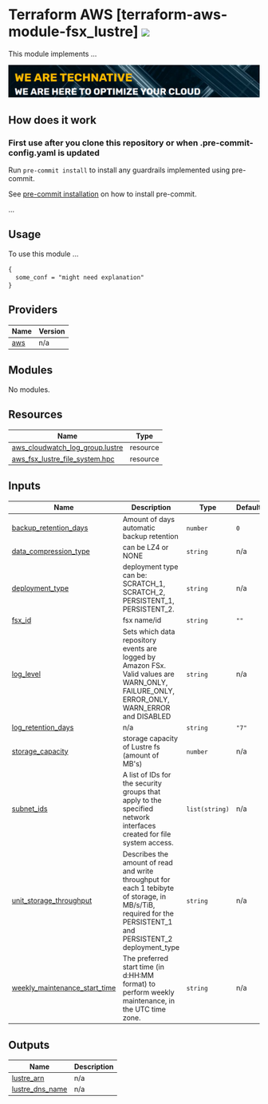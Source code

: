 # Terraform AWS [terraform-aws-module-fsx_lustre] ![](https://img.shields.io/github/workflow/status/TechNative-B-V/terraform-aws-module-fsx_lustre/tflint.yaml?style=plastic)

<!-- SHIELDS -->

This module implements ...

[![](we-are-technative.png)](https://www.technative.nl)

## How does it work

### First use after you clone this repository or when .pre-commit-config.yaml is updated

Run `pre-commit install` to install any guardrails implemented using pre-commit.

See [pre-commit installation](https://pre-commit.com/#install) on how to install pre-commit.

...

## Usage

To use this module ...

```hcl
{
  some_conf = "might need explanation"
}
```

<!-- BEGIN_TF_DOCS -->
## Providers

| Name | Version |
|------|---------|
| <a name="provider_aws"></a> [aws](#provider\_aws) | n/a |

## Modules

No modules.

## Resources

| Name | Type |
|------|------|
| [aws_cloudwatch_log_group.lustre](https://registry.terraform.io/providers/hashicorp/aws/latest/docs/resources/cloudwatch_log_group) | resource |
| [aws_fsx_lustre_file_system.hpc](https://registry.terraform.io/providers/hashicorp/aws/latest/docs/resources/fsx_lustre_file_system) | resource |

## Inputs

| Name | Description | Type | Default | Required |
|------|-------------|------|---------|:--------:|
| <a name="input_backup_retention_days"></a> [backup\_retention\_days](#input\_backup\_retention\_days) | Amount of days automatic backup retention | `number` | `0` | no |
| <a name="input_data_compression_type"></a> [data\_compression\_type](#input\_data\_compression\_type) | can be LZ4 or NONE | `string` | n/a | yes |
| <a name="input_deployment_type"></a> [deployment\_type](#input\_deployment\_type) | deployment type can be: SCRATCH\_1, SCRATCH\_2, PERSISTENT\_1, PERSISTENT\_2. | `string` | n/a | yes |
| <a name="input_fsx_id"></a> [fsx\_id](#input\_fsx\_id) | fsx name/id | `string` | `""` | no |
| <a name="input_log_level"></a> [log\_level](#input\_log\_level) | Sets which data repository events are logged by Amazon FSx. Valid values are WARN\_ONLY, FAILURE\_ONLY, ERROR\_ONLY, WARN\_ERROR and DISABLED | `string` | n/a | yes |
| <a name="input_log_retention_days"></a> [log\_retention\_days](#input\_log\_retention\_days) | n/a | `string` | `"7"` | no |
| <a name="input_storage_capacity"></a> [storage\_capacity](#input\_storage\_capacity) | storage capacity of Lustre fs (amount of MB's) | `number` | n/a | yes |
| <a name="input_subnet_ids"></a> [subnet\_ids](#input\_subnet\_ids) | A list of IDs for the security groups that apply to the specified network interfaces created for file system access. | `list(string)` | n/a | yes |
| <a name="input_unit_storage_throughput"></a> [unit\_storage\_throughput](#input\_unit\_storage\_throughput) | Describes the amount of read and write throughput for each 1 tebibyte of storage, in MB/s/TiB, required for the PERSISTENT\_1 and PERSISTENT\_2 deployment\_type | `string` | n/a | yes |
| <a name="input_weekly_maintenance_start_time"></a> [weekly\_maintenance\_start\_time](#input\_weekly\_maintenance\_start\_time) | The preferred start time (in d:HH:MM format) to perform weekly maintenance, in the UTC time zone. | `string` | n/a | yes |

## Outputs

| Name | Description |
|------|-------------|
| <a name="output_lustre_arn"></a> [lustre\_arn](#output\_lustre\_arn) | n/a |
| <a name="output_lustre_dns_name"></a> [lustre\_dns\_name](#output\_lustre\_dns\_name) | n/a |
<!-- END_TF_DOCS -->
